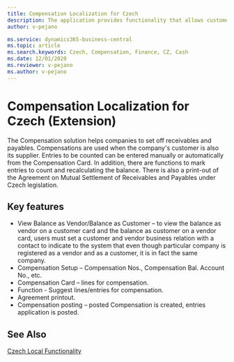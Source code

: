 ```yaml
---
title: Compensation Localization for Czech
description: The application provides functionality that allows customers to compensate for receivables and payables in Business Central for the Czech Republic.
author: v-pejano

ms.service: dynamics365-business-central
ms.topic: article
ms.search.keywords: Czech, Compensation, Finance, CZ, Cash
ms.date: 12/01/2020
ms.reviewer: v-pejano
ms.author: v-pejano
---
```


# Compensation Localization for Czech (Extension)

The Compensation solution helps companies to set off receivables and payables. Compensations are used when the company's customer is also its supplier. Entries to be counted can be entered manually or automatically from the Compensation Card. In addition, there are functions to mark entries to count and recalculating the balance. There is also a print-out of the Agreement on Mutual Settlement of Receivables and Payables under Czech legislation.

## Key features

- View Balance as Vendor/Balance as Customer – to view the balance as vendor on a customer card and the balance as customer on a vendor card, users must set a customer and vendor business relation with a contact to indicate to the system that even though particular company is registered as a vendor and as a customer, it is in fact the same company.
- Compensation Setup – Compensation Nos., Compensation Bal. Account No., etc.
- Compensation Card – lines for compensation.
- Function - Suggest lines/entries for compensation.
- Agreement printout.
- Compensation posting – posted Compensation is created, entries application is posted.

## See Also

[Czech Local Functionality](czech-local-functionality.md)  
